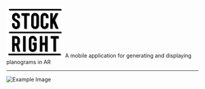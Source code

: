 <img src="PlanogramApp/assets/Logo/MainLogo.png" alt="Example Image" width="150">
A mobile application for generating and displaying planograms in AR


---

<img src="https://firebasestorage.googleapis.com/v0/b/auth-ec1d5.firebasestorage.app/o/planogram-Planogram1-General.png?alt=media" alt="Example Image" width="200">


